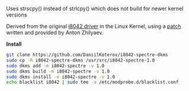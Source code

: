Uses strscpy() instead of strlcpy() which does not build for newer kernel versions

Derived from the original [i8042 driver](https://github.com/torvalds/linux/blob/master/drivers/input/serio/i8042.c) in the Linux Kernel, using a [patch](https://patchwork.kernel.org/project/linux-input/patch/20210201160336.16008-1-anton@cpp.in/) written and provided by Anton Zhilyaev.

**Install**

   ```bash
   git clone https://github.com/DaniilKoterov/i8042-spectre-dkms
   sudo cp -R i8042-spectre-dkms /usr/src/i8042-spectre-1.0
   sudo dkms add -m i8042-spectre -v 1.0
   sudo dkms build -m i8042-spectre -v 1.0
   sudo dkms install -m i8042-spectre -v 1.0
   echo blacklist i8042 | sudo tee -a /etc/modprobe.d/blacklist.conf
```


